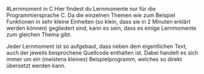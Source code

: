 #Lernmoment in C
Hier findest du Lernmomente nur für die Programmiersprache C. Da die einzelnen Themen wie zum Beispiel Funktionen in sehr kleine Einheiten (so klein, dass sie in 2 Minuten erklärt werden können) gegliedert sind, kann es sein, dass es einige Lernmomente zum gleichen Thema gibt.

Jeder Lernmoment ist so aufgebaut, dass neben dem eigentlichen Text, auch der jeweils besprochene Quellcode enthalten ist. Dabei handelt es sich immer um ein (meistens kleines) Beispielprogramm, welches so direkt übersetzt werden kann.